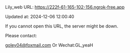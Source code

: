 Lily_web URL: https://222f-61-165-102-156.ngrok-free.app

Updated at: 2024-12-06 12:00:40

If you cannot open this URL, the server might be down.

Please contact: 

goley04@foxmail.com Or Wechat:GL_yeaH